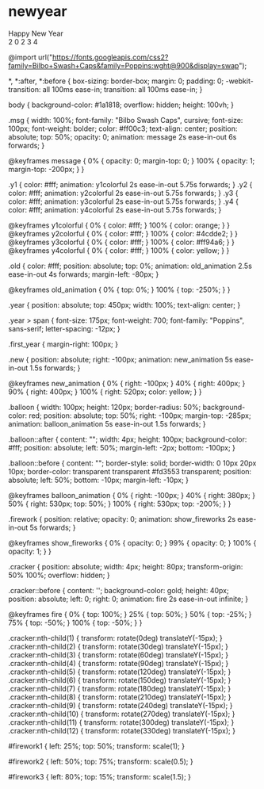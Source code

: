 # newyear

<!DOCTYPE html>
<html lang="en">
<head>
    <meta charset="UTF-8">
    <meta http-equiv="X-UA-Compatible" content="IE=edge">
    <meta name="viewport" content="width=device-width, initial-scale=1.0">
    <title>Happy New Year 2023</title>
    <link rel="stylesheet" href="style1.css">
</head>
<body>
    <div class="msg">Happy New Year</div>
    <div class="year">
        <span class="first_year">
            <span class="y1">2</span>
            <span class="y2">0</span>
            <span class="y3">2</span>
        </span>
        <span class="old">3</span>
        <span class="y4 new">4</span>
        <div class="balloon"></div>
    </div>
    <div class="firework" id="firework1">
        <div class="cracker"></div>
        <div class="cracker"></div>
        <div class="cracker"></div>
        <div class="cracker"></div>
        <div class="cracker"></div>
        <div class="cracker"></div>
        <div class="cracker"></div>
        <div class="cracker"></div>
        <div class="cracker"></div>
        <div class="cracker"></div>
        <div class="cracker"></div>
        <div class="cracker"></div>
    </div>
    <div class="firework" id="firework2">
        <div class="cracker"></div>
        <div class="cracker"></div>
        <div class="cracker"></div>
        <div class="cracker"></div>
        <div class="cracker"></div>
        <div class="cracker"></div>
        <div class="cracker"></div>
        <div class="cracker"></div>
        <div class="cracker"></div>
        <div class="cracker"></div>
        <div class="cracker"></div>
        <div class="cracker"></div>
    </div>
    <div class="firework" id="firework3">
        <div class="cracker"></div>
        <div class="cracker"></div>
        <div class="cracker"></div>
        <div class="cracker"></div>
        <div class="cracker"></div>
        <div class="cracker"></div>
        <div class="cracker"></div>
        <div class="cracker"></div>
        <div class="cracker"></div>
        <div class="cracker"></div>
        <div class="cracker"></div>
        <div class="cracker"></div>
    </div>
</body>
</html>



@import url("https://fonts.googleapis.com/css2?family=Bilbo+Swash+Caps&family=Poppins:wght@900&display=swap");

*,
*:after,
*:before {
  box-sizing: border-box;
  margin: 0;
  padding: 0;
  -webkit-transition: all 100ms ease-in;
  transition: all 100ms ease-in;
}

body {
  background-color: #1a1818;
  overflow: hidden;
  height: 100vh;
}

.msg {
  width: 100%;
  font-family: "Bilbo Swash Caps", cursive;
  font-size: 100px;
  font-weight: bolder;
  color: #ff00c3;
  text-align: center;
  position: absolute;
  top: 50%;
  opacity: 0;
  animation: message 2s ease-in-out 6s forwards;
}

@keyframes message {
  0% {
    opacity: 0;
    margin-top: 0;
  }
  100% {
    opacity: 1;
    margin-top: -200px;
  }
}

.y1 {
  color: #fff;
  animation: y1colorful 2s ease-in-out 5.75s forwards;
}
.y2 {
  color: #fff;
  animation: y2colorful 2s ease-in-out 5.75s forwards;
}
.y3 {
  color: #fff;
  animation: y3colorful 2s ease-in-out 5.75s forwards;
}
.y4 {
  color: #fff;
  animation: y4colorful 2s ease-in-out 5.75s forwards;
}

@keyframes y1colorful {
    0% {
        color: #fff;
    }
    100% {
        color: orange;
    }
}
@keyframes y2colorful {
    0% {
        color: #fff;
    }
    100% {
        color: #4cdde2;
    }
}
@keyframes y3colorful {
    0% {
        color: #fff;
    }
    100% {
        color: #ff94a6;
    }
}
@keyframes y4colorful {
    0% {
        color: #fff;
    }
    100% {
        color: yellow;
    }
}

.old {
  color: #fff;
  position: absolute;
  top: 0%;
  animation: old_animation 2.5s ease-in-out 4s forwards;
  margin-left: -80px;
}

@keyframes old_animation {
  0% {
    top: 0%;
  }
  100% {
    top: -250%;
  }
}

.year {
  position: absolute;
  top: 450px;
  width: 100%;
  text-align: center;
}

.year > span {
  font-size: 175px;
  font-weight: 700;
  font-family: "Poppins", sans-serif;
  letter-spacing: -12px;
}

.first_year {
  margin-right: 100px;
}

.new {
  position: absolute;
  right: -100px;
  animation: new_animation 5s ease-in-out 1.5s forwards;
}

@keyframes new_animation {
  0% {
    right: -100px;
  }
  40% {
    right: 400px;
  }
  90% {
    right: 400px;
  }
  100% {
    right: 520px;
    color: yellow;
  }
}

.balloon {
  width: 100px;
  height: 120px;
  border-radius: 50%;
  background-color: red;
  position: absolute;
  top: 50%;
  right: -100px;
  margin-top: -285px;
  animation: balloon_animation 5s ease-in-out 1.5s forwards;
}

.balloon::after {
  content: "";
  width: 4px;
  height: 100px;
  background-color: #fff;
  position: absolute;
  left: 50%;
  margin-left: -2px;
  bottom: -100px;
}

.balloon::before {
  content: "";
  border-style: solid;
  border-width: 0 10px 20px 10px;
  border-color: transparent transparent #fd3553 transparent;
  position: absolute;
  left: 50%;
  bottom: -10px;
  margin-left: -10px;
}

@keyframes balloon_animation {
  0% {
    right: -100px;
  }
  40% {
    right: 380px;
  }
  50% {
    right: 530px;
    top: 50%;
  }
  100% {
    right: 530px;
    top: -200%;
  }
}

.firework {
    position: relative;
    opacity: 0;
    animation: show_fireworks 2s ease-in-out 5s forwards;
}

@keyframes show_fireworks {
    0% {
        opacity: 0;
    }
    99% {
        opacity: 0;
    }
    100% {
        opacity: 1;
    }
}

.cracker {
    position: absolute;
    width: 4px;
    height: 80px;
    transform-origin: 50% 100%;
    overflow: hidden;
}

.cracker::before {
    content: '';
    background-color: gold;
    height: 40px;
    position: absolute;
    left: 0;
    right: 0;
    animation: fire 2s ease-in-out infinite;
}

@keyframes fire {
    0% {
        top: 100%;
    }
    25% {
        top: 50%;
    }
    50% {
        top: -25%;
    }
    75% {
        top: -50%;
    }
    100% {
        top: -50%;
    }
}

.cracker:nth-child(1) {
    transform: rotate(0deg) translateY(-15px);
}
.cracker:nth-child(2) {
    transform: rotate(30deg) translateY(-15px);
}
.cracker:nth-child(3) {
    transform: rotate(60deg) translateY(-15px);
}
.cracker:nth-child(4) {
    transform: rotate(90deg) translateY(-15px);
}
.cracker:nth-child(5) {
    transform: rotate(120deg) translateY(-15px);
}
.cracker:nth-child(6) {
    transform: rotate(150deg) translateY(-15px);
}
.cracker:nth-child(7) {
    transform: rotate(180deg) translateY(-15px);
}
.cracker:nth-child(8) {
    transform: rotate(210deg) translateY(-15px);
}
.cracker:nth-child(9) {
    transform: rotate(240deg) translateY(-15px);
}
.cracker:nth-child(10) {
    transform: rotate(270deg) translateY(-15px);
}
.cracker:nth-child(11) {
    transform: rotate(300deg) translateY(-15px);
}
.cracker:nth-child(12) {
    transform: rotate(330deg) translateY(-15px);
}

#firework1 {
    left: 25%;
    top: 50%;
    transform: scale(1);
}

#firework2 {
    left: 50%;
    top: 75%;
    transform: scale(0.5);
}

#firework3 {
    left: 80%;
    top: 15%;
    transform: scale(1.5);
}
